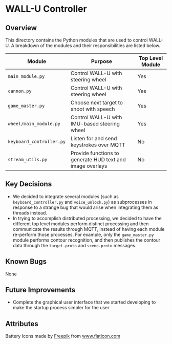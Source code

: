# WALL-U Controller

## Overview
This directory contains the Python modules that are used to control WALL-U. A breakdown of the modules and their responsibilities are listed below.

| Module | Purpose | Top Level Module |
| ------ | ------- | ---------------- |
| `main_module.py` | Control WALL-U with steering wheel | Yes |
| `cannon.py` | Control WALL-U with steering wheel | Yes |
| `game_master.py` | Choose next target to shoot with speech | Yes |
| `wheel/main_module.py` | Control WALL-U with IMU-based steering wheel | Yes |
| `keyboard_controller.py` | Listen for and send keystrokes over MQTT | No |
| `stream_utils.py` | Provide functions to generate HUD text and image overlays | No |

## Key Decisions
- We decided to integrate several modules (such as `keyboard_controller.py` and `voice_unlock.py`) as subprocesses in response to a strange bug that would arise when integrating them as threads instead. 
- In trying to accomplish distributed processing, we decided to have the different top level modules perform distinct processing and then communicate the results through MQTT, instead of having each module re-perform those processes. For example, only the `game_master.py` module performs contour recognition, and then publishes the contour data through the `target.proto` and `scene.proto` messages.

## Known Bugs
None

## Future Improvements
- Complete the graphical user interface that we started developing to make the startup process simpler for the user

## Attributes
Battery Icons made by <a href="https://www.flaticon.com/authors/freepik" title="Freepik">Freepik</a> from <a href="https://www.flaticon.com/" title="Flaticon"> www.flaticon.com</a>